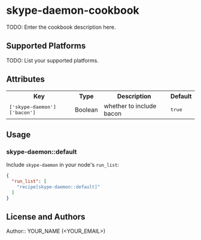 # skype-daemon-cookbook

TODO: Enter the cookbook description here.

## Supported Platforms

TODO: List your supported platforms.

## Attributes

<table>
  <tr>
    <th>Key</th>
    <th>Type</th>
    <th>Description</th>
    <th>Default</th>
  </tr>
  <tr>
    <td><tt>['skype-daemon']['bacon']</tt></td>
    <td>Boolean</td>
    <td>whether to include bacon</td>
    <td><tt>true</tt></td>
  </tr>
</table>

## Usage

### skype-daemon::default

Include `skype-daemon` in your node's `run_list`:

```json
{
  "run_list": [
    "recipe[skype-daemon::default]"
  ]
}
```

## License and Authors

Author:: YOUR_NAME (<YOUR_EMAIL>)
